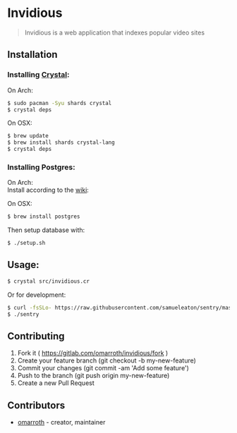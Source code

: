 # Invidious

> Invidious is a web application that indexes popular video sites

## Installation

### Installing [Crystal](https://github.com/crystal-lang/crystal):

On Arch:
```bash
$ sudo pacman -Syu shards crystal
$ crystal deps
```

On OSX:
```bash
$ brew update
$ brew install shards crystal-lang
$ crystal deps
```

### Installing Postgres:

On Arch:  
Install according to the [wiki](https://wiki.archlinux.org/index.php/PostgreSQL#Installing_PostgreSQL):

On OSX:
```bash
$ brew install postgres
```

Then setup database with:
```bash
$ ./setup.sh
```

## Usage:

```bash
$ crystal src/invidious.cr
```

Or for development:
```bash
$ curl -fsSLo- https://raw.githubusercontent.com/samueleaton/sentry/master/install.cr | crystal eval
$ ./sentry
```

## Contributing

1. Fork it ( https://gitlab.com/omarroth/invidious/fork )
2. Create your feature branch (git checkout -b my-new-feature)
3. Commit your changes (git commit -am 'Add some feature')
4. Push to the branch (git push origin my-new-feature)
5. Create a new Pull Request

## Contributors

- [omarroth](https://github.com/omarroth) - creator, maintainer
